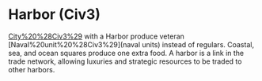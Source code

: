 # Harbor (Civ3)

[City%20%28Civ3%29](Cities) with a Harbor produce veteran [Naval%20unit%20%28Civ3%29](naval units) instead of regulars.
Coastal, sea, and ocean squares produce one extra food. 
A harbor is a link in the trade network, allowing luxuries and strategic resources to be traded to other harbors.